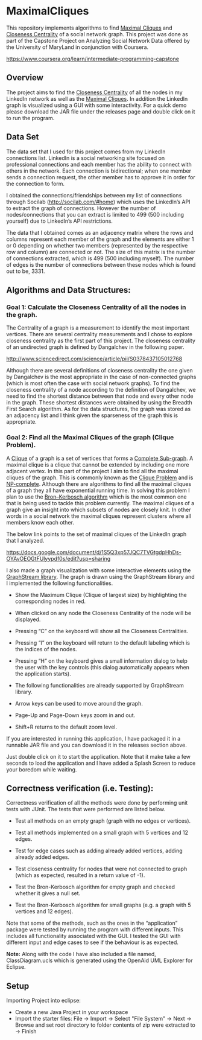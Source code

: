 # MaximalCliques

This repository implements algorithms to find [Maximal Cliques]() and [Closeness Centrality]() of a social network graph. This project was done as part of the Capstone Project on Analyzing Social Network Data offered by the University of MaryLand in conjunction with Coursera. 

https://www.coursera.org/learn/intermediate-programming-capstone

## Overview

The project aims to find the [Closeness Centrality](https://en.wikipedia.org/wiki/Centrality#Closeness_centrality) of all the nodes in my LinkedIn network as well as the [Maximal Cliques](https://en.wikipedia.org/wiki/Clique_problem). In addition the LinkedIn graph is visualized using a GUI with some interactivity. For a quick demo please download the JAR file under the releases page and double click on it to run the program. 

## Data Set

The data set that I used for this project comes from my LinkedIn connections list. LinkedIn is a social networking site focused on professional connections and each member has the ability to connect with others in the network. Each connection is bidirectional; when one member sends a connection request, the other member has to approve it in order for the connection to form.

I obtained the connections/friendships between my list of connections through Socilab (http://socilab.com/#home) which uses the LinkedIn’s API to extract the graph of connections. However the number of nodes/connections that you can extract is limited to 499 (500 including yourself) due to LinkedIn’s API restrictions.

The data that I obtained comes as an adjacency matrix where the rows and columns represent each member of the graph and the elements are either 1 or 0 depending on whether two members (represented by the respective row and column) are connected or not. The size of this matrix is the number of connections extracted, which is 499 (500 including myself). The number of edges is the number of connections between these nodes which is found out to be, 3331.

## Algorithms and Data Structures:

### Goal 1: Calculate the Closeness Centrality of all the nodes in the graph.

The Centrality of a graph is a measurement to identify the most important vertices. There are several centrality measurements and I chose to explore closeness centrality as the first part of this project. The closeness centrality of an undirected graph is defined by Dangalchev in the following paper.

http://www.sciencedirect.com/science/article/pii/S0378437105012768

Although there are several definitions of closeness centrality the one given by Dangalchev is the most appropriate in the case of non-connected graphs (which is most often the case with social network graphs). To find the closeness centrality of a node according to the definition of Dangalchev, we need to find the shortest distance between that node and every other node in the graph. These shortest distances were obtained by using the Breadth First Search algorithm. As for the data structures, the graph was stored as an adjacency list and I think given the sparseness of the graph this is appropriate. 

### Goal 2: Find all the Maximal Cliques of the graph (Clique Problem).

A [Clique](https://en.wikipedia.org/wiki/Clique_(graph_theory)) of a graph is a set of vertices that forms a [Complete Sub-graph](https://en.wikipedia.org/wiki/Complete_graph). A maximal clique is a clique that cannot be extended by including one more adjacent vertex. In this part of the project I aim to find all the maximal cliques of the graph. This is commonly known as the [Clique Problem](https://en.wikipedia.org/wiki/Clique_problem) and is [NP-complete](https://en.wikipedia.org/wiki/NP-completeness). Although there are algorithms to find all the maximal cliques of a graph they all have exponential running time. In solving this problem I plan to use the [Bron–Kerbosch algorithm](https://en.wikipedia.org/wiki/Bron%E2%80%93Kerbosch_algorithm) which is the most common one that is being used to tackle this problem currently. The maximal cliques of a graph give an insight into which subsets of nodes are closely knit. In other words in a social network the maximal cliques represent clusters where all members know each other.

The below link points to the set of maximal cliques of the LinkedIn graph that I analyzed.

https://docs.google.com/document/d/1S5Q3xp57JQC7TVGtgdpHhDs-OYAvOEOGtFUlyypdf0s/edit?usp=sharing

I also made a graph visualization with some interactive elements using the [GraphStream library](http://graphstream-project.org/). The graph is drawn using the GraphStream library and I implemented the following functionalities.

- Show the Maximum Clique (Clique of largest size) by highlighting the corresponding nodes in red.

- When clicked on any node the Closeness Centrality of the node will be displayed.

- Pressing “C” on the keyboard will show all the Closeness Centralities.

- Pressing “I” on the keyboard will return to the default labeling which is the indices of the nodes.

- Pressing “H” on the keyboard gives a small information dialog to help the user with the key controls (this dialog automatically appears when the application starts).

- The following functionalities are already supported by GraphStream library.

- Arrow keys can be used to move around the graph.

- Page-Up and Page-Down keys zoom in and out.

- Shift+R returns to the default zoom level.

If you are interested in running this application, I have packaged it in a runnable JAR file and you can download it in the releases section above. 

Just double click on it to start the application. Note that it make take a few seconds to load the application and I have added a Splash Screen to reduce your boredom while waiting.

## Correctness verification (i.e. Testing):

Correctness verification of all the methods were done by performing unit tests with JUnit. The tests that were performed are listed below.

- Test all methods on an empty graph (graph with no edges or vertices).

- Test all methods implemented on a small graph with 5 vertices and 12 edges.

- Test for edge cases such as adding already added vertices, adding already added edges.

- Test closeness centrality for nodes that were not connected to graph (which as expected, resulted in a return value of -1).

- Test the Bron-Kerbosch algorithm for empty graph and checked whether it gives a null set.

- Test the Bron-Kerbosch algorithm for small graphs (e.g. a graph with 5 vertices and 12 edges).

Note that some of the methods, such as the ones in the “application” package were tested by running the program with different inputs. This includes all functionality associated with the GUI. I tested the GUI with different input and edge cases to see if the behaviour is as expected.

**Note:** Along with the code I have also included a file named, ClassDiagram.ucls which is generated using the OpenAid UML Explorer for Eclipse. 

## Setup

Importing Project into eclipse:

- Create a new Java Project in your workspace
- Import the starter files: File -> Import -> Select "File System" -> Next -> Browse and set root directory to folder contents of zip were extracted to -> Finish
